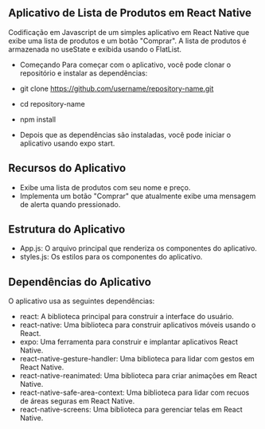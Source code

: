 ## Aplicativo de Lista de Produtos em React Native
Codificação em Javascript de um simples aplicativo em React Native que exibe uma lista de produtos e um botão "Comprar". A lista de produtos é armazenada no useState e exibida usando o FlatList.


- Começando
Para começar com o aplicativo, você pode clonar o repositório e instalar as dependências:
- git clone https://github.com/username/repository-name.git
- cd repository-name
- npm install

- Depois que as dependências são instaladas, você pode iniciar o aplicativo usando expo start.

## Recursos do Aplicativo
- Exibe uma lista de produtos com seu nome e preço.
- Implementa um botão "Comprar" que atualmente exibe uma mensagem de alerta quando pressionado.

## Estrutura do Aplicativo
- App.js: O arquivo principal que renderiza os componentes do aplicativo.
- styles.js: Os estilos para os componentes do aplicativo.

## Dependências do Aplicativo
O aplicativo usa as seguintes dependências:

- react: A biblioteca principal para construir a interface do usuário.
- react-native: Uma biblioteca para construir aplicativos móveis usando o React.
- expo: Uma ferramenta para construir e implantar aplicativos React Native.
- react-native-gesture-handler: Uma biblioteca para lidar com gestos em React Native.
- react-native-reanimated: Uma biblioteca para criar animações em React Native.
- react-native-safe-area-context: Uma biblioteca para lidar com recuos de áreas seguras em React Native.
- react-native-screens: Uma biblioteca para gerenciar telas em React Native.
